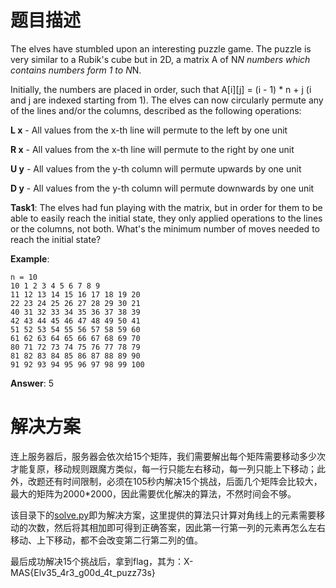 # 题目描述

The elves have stumbled upon an interesting puzzle game. The puzzle is very similar to a Rubik's cube but in 2D, a matrix A of N*N numbers which contains numbers form 1 to N*N.

Initially, the numbers are placed in order, such that A[i][j] = (i - 1) * n + j (i and j are indexed starting from 1). The elves can now circularly permute any of the lines and/or the columns, described as the following operations:

**L x** - All values from the x-th line will permute to the left by one unit

**R x** - All values from the x-th line will permute to the right by one unit

**U y** - All values from the y-th column will permute upwards by one unit

**D y** - All values from the y-th column will permute downwards by one unit

**Task1**: The elves had fun playing with the matrix, but in order for them to be able to easily reach the initial state, they only applied operations to the lines or the columns, not both. What's the minimum number of moves needed to reach the initial state?

**Example**:

```
n = 10
10 1 2 3 4 5 6 7 8 9
11 12 13 14 15 16 17 18 19 20
22 23 24 25 26 27 28 29 30 21
40 31 32 33 34 35 36 37 38 39
42 43 44 45 46 47 48 49 50 41
51 52 53 54 55 56 57 58 59 60
61 62 63 64 65 66 67 68 69 70
80 71 72 73 74 75 76 77 78 79
81 82 83 84 85 86 87 88 89 90
91 92 93 94 95 96 97 98 99 100
```

**Answer**: 5

# 解决方案

连上服务器后，服务器会依次给15个矩阵，我们需要解出每个矩阵需要移动多少次才能复原，移动规则跟魔方类似，每一行只能左右移动，每一列只能上下移动；此外，改题还有时间限制，必须在105秒内解决15个挑战，后面几个矩阵会比较大，最大的矩阵为2000\*2000，因此需要优化解决的算法，不然时间会不够。

该目录下的[solve.py](solution/solve.py)即为解决方案，这里提供的算法只计算对角线上的元素需要移动的次数，然后将其相加即可得到正确答案，因此第一行第一列的元素再怎么左右移动、上下移动，都不会改变第二行第二列的值。

最后成功解决15个挑战后，拿到flag，其为：X-MAS{Elv35_4r3_g00d_4t_puzz73s}
